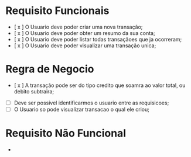 # Requisito Funcionais

- [ x ] O Usuario deve poder criar uma nova transação;
- [ x ] O Usuario deve poder obter um resumo da sua conta;
- [ x ] O Usuario deve poder listar todas transaçãoes que ja ocorreram;
- [ x ] O Usuario deve poder visualizar uma transação unica;

# Regra de Negocio

- [ x ] A transação pode ser do tipo credito que soamra ao valor total, ou debito subtraira;
- [ ] Deve ser possivel identificarmos o usuario entre as requisicoes;
- [ ] O Usuario so pode visualizar transacao o qual ele criou;

# Requisito Não Funcional

-
